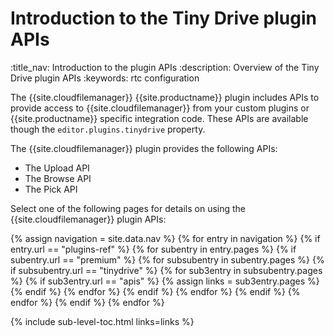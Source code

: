 # Introduction to the Tiny Drive plugin APIs
:title_nav: Introduction to the plugin APIs
:description: Overview of the Tiny Drive plugin APIs
:keywords: rtc configuration

The {{site.cloudfilemanager}} {{site.productname}} plugin includes APIs to provide access to {{site.cloudfilemanager}} from your custom plugins or {{site.productname}} specific integration code. These APIs are available though the `editor.plugins.tinydrive` property.

The {{site.cloudfilemanager}} plugin provides the following APIs:

- The Upload API
- The Browse API
- The Pick API

Select one of the following pages for details on using the {{site.cloudfilemanager}} plugin APIs:

{% assign navigation = site.data.nav %}
{% for entry in navigation %}
  {% if entry.url == "plugins-ref" %}
    {% for subentry in entry.pages %}
      {% if subentry.url == "premium" %}
        {% for subsubentry in subentry.pages %}
          {% if subsubentry.url == "tinydrive" %}
            {% for sub3entry in subsubentry.pages %}
              {% if sub3entry.url == "apis" %}
                {% assign links = sub3entry.pages %}
              {% endif %}
            {% endfor %}
          {% endif %}
        {% endfor %}
      {% endif %}
    {% endfor %}
  {% endif %}
{% endfor %}

{% include sub-level-toc.html links=links %}